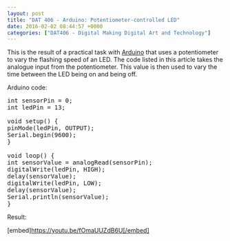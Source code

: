 ```yaml
---
layout: post
title: "DAT 406 - Arduino: Potentiometer-controlled LED"
date: 2016-02-02 08:44:57 +0000
categories: ["DAT406 - Digital Making Digital Art and Technology"]
---
```


This is the result of a practical task with <a href="http://www.arduino.cc">Arduino</a> that uses a potentiometer to vary the flashing speed of an LED. The code listed in this article takes the analogue input from the potentiometer. This value is then used to vary the time between the LED being on and being off.

Arduino code:
<pre class="EnlighterJSRAW" data-enlighter-language="generic">int sensorPin = 0;
int ledPin = 13;

void setup() {
pinMode(ledPin, OUTPUT);
Serial.begin(9600);
}

void loop() {
int sensorValue = analogRead(sensorPin);
digitalWrite(ledPin, HIGH);
delay(sensorValue);
digitalWrite(ledPin, LOW);
delay(sensorValue);
Serial.println(sensorValue);
}</pre>
Result:

[embed]https://youtu.be/fOmaUUZdB6U[/embed]